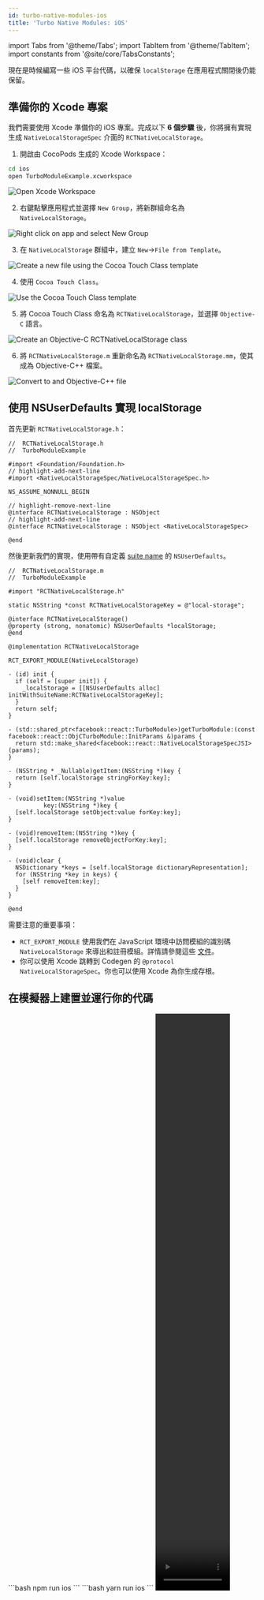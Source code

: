 ```yaml
---
id: turbo-native-modules-ios
title: 'Turbo Native Modules: iOS'
---
```


import Tabs from '@theme/Tabs'; import TabItem from '@theme/TabItem'; import constants from '@site/core/TabsConstants';

現在是時候編寫一些 iOS 平台代碼，以確保 `localStorage` 在應用程式關閉後仍能保留。

## 準備你的 Xcode 專案

我們需要使用 Xcode 準備你的 iOS 專案。完成以下 **6 個步驟** 後，你將擁有實現生成 `NativeLocalStorageSpec` 介面的 `RCTNativeLocalStorage`。

1. 開啟由 CocoPods 生成的 Xcode Workspace：

```bash
cd ios
open TurboModuleExample.xcworkspace
```

<img class="half-size" alt="Open Xcode Workspace" src="/docs/assets/turbo-native-modules/xcode/1.webp" />

2. 右鍵點擊應用程式並選擇 <code>New Group</code>，將新群組命名為 `NativeLocalStorage`。

<img class="half-size" alt="Right click on app and select New Group" src="/docs/assets/turbo-native-modules/xcode/2.webp" />

3. 在 `NativeLocalStorage` 群組中，建立 <code>New</code>→<code>File from Template</code>。

<img class="half-size" alt="Create a new file using the Cocoa Touch Class template" src="/docs/assets/turbo-native-modules/xcode/3.webp" />

4. 使用 <code>Cocoa Touch Class</code>。

<img class="half-size" alt="Use the Cocoa Touch Class template" src="/docs/assets/turbo-native-modules/xcode/4.webp"  />

5. 將 Cocoa Touch Class 命名為 <code>RCTNativeLocalStorage</code>，並選擇 <code>Objective-C</code> 語言。

<img class="half-size" alt="Create an Objective-C RCTNativeLocalStorage class" src="/docs/assets/turbo-native-modules/xcode/5.webp" />

6. 將 <code>RCTNativeLocalStorage.m</code> 重新命名為 <code>RCTNativeLocalStorage.mm</code>，使其成為 Objective-C++ 檔案。

<img class="half-size" alt="Convert to and Objective-C++ file" src="/docs/assets/turbo-native-modules/xcode/6.webp" />

## 使用 NSUserDefaults 實現 localStorage

首先更新 `RCTNativeLocalStorage.h`：

```objc title="NativeLocalStorage/RCTNativeLocalStorage.h"
//  RCTNativeLocalStorage.h
//  TurboModuleExample

#import <Foundation/Foundation.h>
// highlight-add-next-line
#import <NativeLocalStorageSpec/NativeLocalStorageSpec.h>

NS_ASSUME_NONNULL_BEGIN

// highlight-remove-next-line
@interface RCTNativeLocalStorage : NSObject
// highlight-add-next-line
@interface RCTNativeLocalStorage : NSObject <NativeLocalStorageSpec>

@end
```

然後更新我們的實現，使用帶有自定義 [suite name](https://developer.apple.com/documentation/foundation/nsuserdefaults/1409957-initwithsuitename) 的 `NSUserDefaults`。

```objc title="NativeLocalStorage/RCTNativeLocalStorage.mm"
//  RCTNativeLocalStorage.m
//  TurboModuleExample

#import "RCTNativeLocalStorage.h"

static NSString *const RCTNativeLocalStorageKey = @"local-storage";

@interface RCTNativeLocalStorage()
@property (strong, nonatomic) NSUserDefaults *localStorage;
@end

@implementation RCTNativeLocalStorage

RCT_EXPORT_MODULE(NativeLocalStorage)

- (id) init {
  if (self = [super init]) {
    _localStorage = [[NSUserDefaults alloc] initWithSuiteName:RCTNativeLocalStorageKey];
  }
  return self;
}

- (std::shared_ptr<facebook::react::TurboModule>)getTurboModule:(const facebook::react::ObjCTurboModule::InitParams &)params {
  return std::make_shared<facebook::react::NativeLocalStorageSpecJSI>(params);
}

- (NSString * _Nullable)getItem:(NSString *)key {
  return [self.localStorage stringForKey:key];
}

- (void)setItem:(NSString *)value
          key:(NSString *)key {
  [self.localStorage setObject:value forKey:key];
}

- (void)removeItem:(NSString *)key {
  [self.localStorage removeObjectForKey:key];
}

- (void)clear {
  NSDictionary *keys = [self.localStorage dictionaryRepresentation];
  for (NSString *key in keys) {
    [self removeItem:key];
  }
}

@end
```

需要注意的重要事項：

- `RCT_EXPORT_MODULE` 使用我們在 JavaScript 環境中訪問模組的識別碼 `NativeLocalStorage` 來導出和註冊模組。詳情請參閱這些 [文件](./legacy/native-modules-ios#module-name)。
- 你可以使用 Xcode 跳轉到 Codegen 的 `@protocol NativeLocalStorageSpec`。你也可以使用 Xcode 為你生成存根。

## 在模擬器上建置並運行你的代碼

<Tabs groupId="package-manager" queryString defaultValue={constants.defaultPackageManager} values={constants.packageManagers}>
<TabItem value="npm">
```bash
npm run ios
```
</TabItem>
<TabItem value="yarn">
```bash
yarn run ios
```
</TabItem>
</Tabs>

<video width="30%" height="30%" playsinline="true" autoplay="true" muted="true" loop="true">
    <source src="/docs/assets/turbo-native-modules/turbo-native-modules-ios.webm" type="video/webm" />
    <source src="/docs/assets/turbo-native-modules/turbo-native-modules-ios.mp4" type="video/mp4" />
</video>